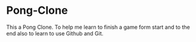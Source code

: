 # Pong-Clone
This a Pong Clone. To help me learn to finish a game form start and to the end also to learn to use Github and Git.
